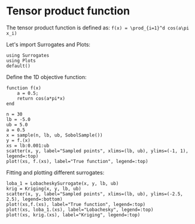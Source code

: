 # Tensor product function
The tensor product function is defined as:
``f(x) = \prod_{i=1}^d cos(a\pi x_i)``

Let's import Surrogates and Plots:
```@example tensor
using Surrogates
using Plots
default()
```

Define the 1D objective function:
```@example tensor
function f(x)
    a = 0.5;
    return cos(a*pi*x)
end
```

```@example tensor
n = 30
lb = -5.0
ub = 5.0
a = 0.5
x = sample(n, lb, ub, SobolSample())
y = f.(x)
xs = lb:0.001:ub
scatter(x, y, label="Sampled points", xlims=(lb, ub), ylims=(-1, 1), legend=:top)
plot!(xs, f.(xs), label="True function", legend=:top)
```

Fitting and plotting different surrogates:
```@example tensor
loba_1 = LobacheskySurrogate(x, y, lb, ub)
krig = Kriging(x, y, lb, ub)
scatter(x, y, label="Sampled points", xlims=(lb, ub), ylims=(-2.5, 2.5), legend=:bottom)
plot!(xs,f.(xs), label="True function", legend=:top)
plot!(xs, loba_1.(xs), label="Lobachesky", legend=:top)
plot!(xs, krig.(xs), label="Kriging", legend=:top)
```
